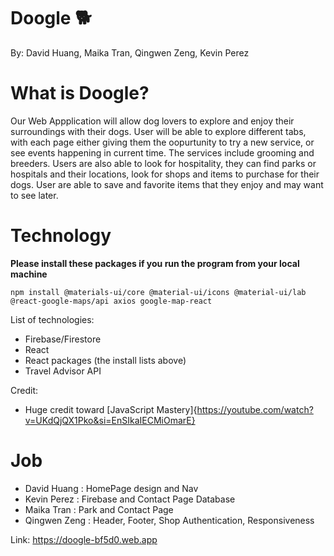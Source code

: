 # Doogle 🐕

By: David Huang, Maika Tran, Qingwen Zeng, Kevin Perez

# What is Doogle?

Our Web Appplication will allow dog lovers to explore and enjoy their surroundings with their dogs.
User will be able to explore different tabs, with each page either giving them the oopurtunity to try a new service, or see events happening in current time. The services include grooming and breeders. Users are also able to look for hospitality, they can find parks or hospitals and their locations, look for shops and items to purchase for their dogs.
User are able to save and favorite items that they enjoy and may want to see later.

# Technology

**Please install these packages if you run the program from your local machine**

```
npm install @materials-ui/core @material-ui/icons @material-ui/lab @react-google-maps/api axios google-map-react

```

List of technologies:

- Firebase/Firestore
- React
- React packages (the install lists above)
- Travel Advisor API

Credit:

- Huge credit toward [JavaScript Mastery]{https://youtube.com/watch?v=UKdQjQX1Pko&si=EnSIkaIECMiOmarE}
  
# Job
- David Huang : HomePage design and Nav 
- Kevin Perez : Firebase and Contact Page Database 
- Maika Tran : Park and Contact Page
- Qingwen Zeng : Header, Footer, Shop Authentication, Responsiveness

Link: https://doogle-bf5d0.web.app
